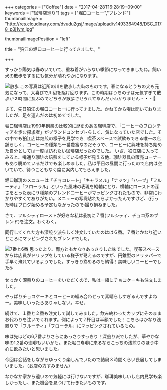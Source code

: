 +++
categories = ["Coffee"]
date = "2017-04-28T16:28:19+09:00"
keywords = ["珈琲店巡り"]
tags = ["堀口コーヒー","ブレンド"]
thumbnailImage = "http://res.cloudinary.com/dvudu2gsj/image/upload/v1493364948/DSC_0178_p3j1vm.jpg"

thumbnailImagePosition = "left"

title = "狛江の堀口コーヒーに行ってきました。"

+++

すっかり陽気は春めいていて、重ね着がいらない季節になってきましたね。飼い犬の散歩をするにも気分が晴れやかになります。
<!--more-->
![散歩](http://res.cloudinary.com/dvudu2gsj/image/upload/c_scale,w_558/v1493368272/DSC_0126_qboa2p.jpg)
この写真は近所の川を散歩した時のものです。春になるとうちの犬も元気になって、大喜びで川辺を駆け回ります。この時期はうちの子は元気すぎて散歩が２時間に及ぶのでどちらが散歩させられてるんだかわかりません・・・🐶

さて、先日狛江の堀口コーヒーに行ってきました。かねてから噂は聞いておりましたが、足を運んだのは初めてでした。

堀口珈琲店は1990年創業の比較的に歴史のある珈琲店で、「コーヒーのフロンティアを歩む探求者」がブランドコンセプトらしく、気になっていた店でした。その中でも狛江店は焙煎の様子を見学でき、喫茶スペースで試飲もできる唯一の店舗らしく、コーヒーの種類も一番豊富なのだそうで、コーヒーに興味を持ち始めた自分としては一度は訪れたい珈琲店だったのでした。
いざ、狛江店に入ってみると、噂通り珈琲の焙煎をしている様子が見える他、珈琲器具の販売コーナーもあり眺めているだけでも楽しめました。私は平日の昼間に行ったので店内は空いていて、待つこともなく席に案内してもらえました。

堀口珈琲のメニューは「チョコレート」「キャラメル」「ナッツ」「ハーブ」「フルーティ」「フローラル」といった風味の表現を縦軸にとり、横軸にローストの深さをとった表に９種類のブレンドコーヒーがマッピングされたもので、非常にわかりやすくてありがたい。メニューの写真貼れたらよかったんですけど、(行った時はブログ始める予定もなかったので)撮り損ねました。


さて、フルシティローストが好きな私は最初に７番(フルシティ、チョコ系のブレンド)を注文。わくわく。

同行してくれた方も深煎り派らしく注文していたのはは６番。７番とかなり近いところにマッピングされたブレンドでした。

![7番と6番](http://res.cloudinary.com/dvudu2gsj/image/upload/c_scale,w_846/v1493364948/DSC_0178_p3j1vm.jpg)
思ったより、両方ともかなりあっさりした味でした。喫茶スペースからは店員がドリップをしている様子が見えるのですが、円錐型のドリッパーで手早く淹れているようでした。すっきり飲めるのも納得！美味しいコーヒーでした☕️

せっかく深煎りのコーヒーをいただくので、私は一緒にチョコケーキも注文しました。

やっぱりチョコケーキとコーヒーの組み合わせって素晴らしすぎるんですよねー。美味しいったらありゃしない。幸せ。


続けて、１番と２番も注文して試してみました。飲み終わったカップにそのままお代わりを注いでくれます。例によって２杯目は半額でした！こちらはかなり浅煎りで「フルーティ」「フローラル」にマッピングされているもの。

味は先ほどの6,7番よりさらにあっさりすっきり！深煎り派でしたが、華やかな味の1,2番の珈琲もいいかも。また堀口珈琲に来るならこっちの浅煎りのほう中心に飲みたいと思いました。

今回は会話をしながらゆっくり楽しんでいたので結局３時間くらい長居してしまいました。（お店の方すみません）

なかなか家から遠いので気軽には行けないですが、珈琲美味しいし店内見学も楽しかったし、また機会を見つけて行きたいものです。

